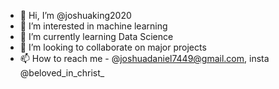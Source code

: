 - 👋 Hi, I’m @joshuaking2020
- 👀 I’m interested in machine learning
- 🌱 I’m currently learning Data Science
- 💞️ I’m looking to collaborate on major projects
- 📫 How to reach me - @joshuadaniel7449@gmail.com, insta @beloved_in_christ_


